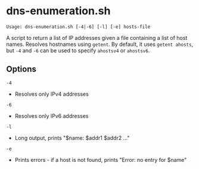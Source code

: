 # dns-enumeration.sh

```
Usage: dns-enumeration.sh [-4|-6] [-l] [-e] hosts-file
```

A script to return a list of IP addresses given a file containing a list of host
names. Resolves hostnames using `getent`. By default, it uses `getent ahosts`,
but `-4` and `-6` can be used to specify `ahostsv4` or `ahostsv6`.

## Options
`-4`
  - Resolves only IPv4 addresses

`-6`
  - Resolves only IPv6 addresses

`-l`
  - Long output, prints "$name: $addr1 $addr2 ..."

`-e`
  - Prints errors - if a host is not found, prints "Error: no entry for $name"
